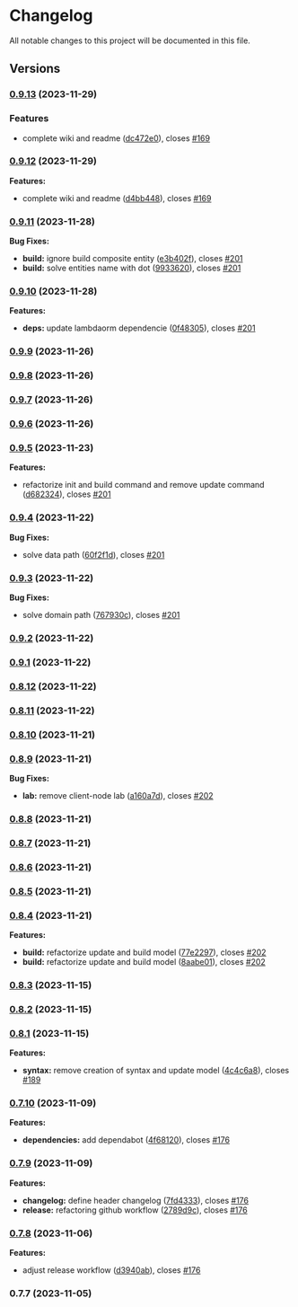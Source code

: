 # Changelog

All notable changes to this project will be documented in this file.

## Versions

### [0.9.13](https://github.com/FlavioLionelRita/lambdaorm-cli/compare/v0.9.12...v0.9.13) (2023-11-29)


### Features

* complete wiki and readme ([dc472e0](https://github.com/FlavioLionelRita/lambdaorm-cli/commit/dc472e065664f1ac9be95e68389dcdcb493b629c)), closes [#169](https://github.com/FlavioLionelRita/lambdaorm-cli/issues/169)

### [0.9.12](https://github.com/FlavioLionelRita/lambdaorm-cli/compare/v0.9.11...v0.9.12) (2023-11-29)

**Features:**

* complete wiki and readme ([d4bb448](https://github.com/FlavioLionelRita/lambdaorm-cli/commit/d4bb44875a398b745dd1daf1cd7cf55e34221d55)), closes [#169](https://github.com/FlavioLionelRita/lambdaorm/issues/169)

### [0.9.11](https://github.com/FlavioLionelRita/lambdaorm-cli/compare/v0.9.10...v0.9.11) (2023-11-28)

**Bug Fixes:**

* **build:** ignore build composite entity ([e3b402f](https://github.com/FlavioLionelRita/lambdaorm-cli/commit/e3b402ff345d564b80234e19da21622f37259a06)), closes [#201](https://github.com/FlavioLionelRita/lambdaorm/issues/201)
* **build:** solve entities name with dot ([9933620](https://github.com/FlavioLionelRita/lambdaorm-cli/commit/9933620495595bb61e400030d8ea907290c8958f)), closes [#201](https://github.com/FlavioLionelRita/lambdaorm/issues/201)

### [0.9.10](https://github.com/FlavioLionelRita/lambdaorm-cli/compare/v0.9.9...v0.9.10) (2023-11-28)

**Features:**

* **deps:** update lambdaorm dependencie ([0f48305](https://github.com/FlavioLionelRita/lambdaorm-cli/commit/0f483055d866c9f538c292bfb2b947037b2ba57a)), closes [#201](https://github.com/FlavioLionelRita/lambdaorm/issues/201)

### [0.9.9](https://github.com/FlavioLionelRita/lambdaorm-cli/compare/v0.9.8...v0.9.9) (2023-11-26)

### [0.9.8](https://github.com/FlavioLionelRita/lambdaorm-cli/compare/v0.9.7...v0.9.8) (2023-11-26)

### [0.9.7](https://github.com/FlavioLionelRita/lambdaorm-cli/compare/v0.9.6...v0.9.7) (2023-11-26)

### [0.9.6](https://github.com/FlavioLionelRita/lambdaorm-cli/compare/v0.9.5...v0.9.6) (2023-11-26)

### [0.9.5](https://github.com/FlavioLionelRita/lambdaorm-cli/compare/v0.9.4...v0.9.5) (2023-11-23)

**Features:**

* refactorize init and build command and remove update command ([d682324](https://github.com/FlavioLionelRita/lambdaorm-cli/commit/d68232410435d93f395073a60df42dd2e3d03494)), closes [#201](https://github.com/FlavioLionelRita/lambdaorm/issues/201)

### [0.9.4](https://github.com/FlavioLionelRita/lambdaorm-cli/compare/v0.9.3...v0.9.4) (2023-11-22)

**Bug Fixes:**

* solve data path ([60f2f1d](https://github.com/FlavioLionelRita/lambdaorm-cli/commit/60f2f1db0880f9ecb1f59145ad470f1f8553a31c)), closes [#201](https://github.com/FlavioLionelRita/lambdaorm/issues/201)

### [0.9.3](https://github.com/FlavioLionelRita/lambdaorm-cli/compare/v0.9.2...v0.9.3) (2023-11-22)

**Bug Fixes:**

* solve domain path ([767930c](https://github.com/FlavioLionelRita/lambdaorm-cli/commit/767930c7d03d13dab8ce05e6fa43b9bc073cc7a7)), closes [#201](https://github.com/FlavioLionelRita/lambdaorm/issues/201)

### [0.9.2](https://github.com/FlavioLionelRita/lambdaorm-cli/compare/v0.9.1...v0.9.2) (2023-11-22)

### [0.9.1](https://github.com/FlavioLionelRita/lambdaorm-cli/compare/v0.8.12...v0.9.1) (2023-11-22)

### [0.8.12](https://github.com/FlavioLionelRita/lambdaorm-cli/compare/v0.8.11...v0.8.12) (2023-11-22)

### [0.8.11](https://github.com/FlavioLionelRita/lambdaorm-cli/compare/v0.8.10...v0.8.11) (2023-11-22)

### [0.8.10](https://github.com/FlavioLionelRita/lambdaorm-cli/compare/v0.8.9...v0.8.10) (2023-11-21)

### [0.8.9](https://github.com/FlavioLionelRita/lambdaorm-cli/compare/v0.8.8...v0.8.9) (2023-11-21)

**Bug Fixes:**

* **lab:** remove client-node lab ([a160a7d](https://github.com/FlavioLionelRita/lambdaorm-cli/commit/a160a7de42f4806c2713471221f2b35a9b4d2e34)), closes [#202](https://github.com/FlavioLionelRita/lambdaorm/issues/202)

### [0.8.8](https://github.com/FlavioLionelRita/lambdaorm-cli/compare/v0.8.7...v0.8.8) (2023-11-21)

### [0.8.7](https://github.com/FlavioLionelRita/lambdaorm-cli/compare/v0.8.6...v0.8.7) (2023-11-21)

### [0.8.6](https://github.com/FlavioLionelRita/lambdaorm-cli/compare/v0.8.5...v0.8.6) (2023-11-21)

### [0.8.5](https://github.com/FlavioLionelRita/lambdaorm-cli/compare/v0.8.4...v0.8.5) (2023-11-21)

### [0.8.4](https://github.com/FlavioLionelRita/lambdaorm-cli/compare/v0.8.3...v0.8.4) (2023-11-21)

**Features:**

* **build:** refactorize update and build model ([77e2297](https://github.com/FlavioLionelRita/lambdaorm-cli/commit/77e2297ac03daa2dff6436334a042eeb054d3709)), closes [#202](https://github.com/FlavioLionelRita/lambdaorm/issues/202)
* **build:** refactorize update and build model ([8aabe01](https://github.com/FlavioLionelRita/lambdaorm-cli/commit/8aabe01c62b14dbd20fa65e8c9e3cebe7a9003d7)), closes [#202](https://github.com/FlavioLionelRita/lambdaorm/issues/202)

### [0.8.3](https://github.com/FlavioLionelRita/lambdaorm-cli/compare/v0.8.2...v0.8.3) (2023-11-15)

### [0.8.2](https://github.com/FlavioLionelRita/lambdaorm-cli/compare/v0.8.1...v0.8.2) (2023-11-15)

### [0.8.1](https://github.com/FlavioLionelRita/lambdaorm-cli/compare/v0.7.10...v0.8.1) (2023-11-15)

**Features:**

* **syntax:** remove creation of syntax and update model ([4c4c6a8](https://github.com/FlavioLionelRita/lambdaorm-cli/commit/4c4c6a8b6a073601007c193c76dfe1d63e0fe169)), closes [#189](https://github.com/FlavioLionelRita/lambdaorm/issues/189)

### [0.7.10](https://github.com/FlavioLionelRita/lambdaorm-cli/compare/v0.7.9...v0.7.10) (2023-11-09)

**Features:**

* **dependencies:** add dependabot ([4f68120](https://github.com/FlavioLionelRita/lambdaorm-cli/commit/4f6812006a8444610a9ab3fd5d7b982de32ef094)), closes [#176](https://github.com/FlavioLionelRita/lambdaorm/issues/176)

### [0.7.9](https://github.com/FlavioLionelRita/lambdaorm-cli/compare/v0.7.8...v0.7.9) (2023-11-09)

**Features:**

* **changelog:** define header changelog ([7fd4333](https://github.com/FlavioLionelRita/lambdaorm-cli/commit/7fd433369c788d9985ca74b01094481a032468ad)), closes [#176](https://github.com/FlavioLionelRita/lambdaorm/issues/176)
* **release:** refactoring github workflow ([2789d9c](https://github.com/FlavioLionelRita/lambdaorm-cli/commit/2789d9c5ce71a69a152039ec6ee788cf15191715)), closes [#176](https://github.com/FlavioLionelRita/lambdaorm/issues/176)

### [0.7.8](https://github.com/FlavioLionelRita/lambdaorm-cli/compare/v0.7.7...v0.7.8) (2023-11-06)

**Features:**

* adjust release workflow ([d3940ab](https://github.com/FlavioLionelRita/lambdaorm-cli/commit/d3940ab6aef744746abe89e170ffa47be3e3ad1f)), closes [#176](https://github.com/FlavioLionelRita/lambdaorm/issues/176)

### 0.7.7 (2023-11-05)
